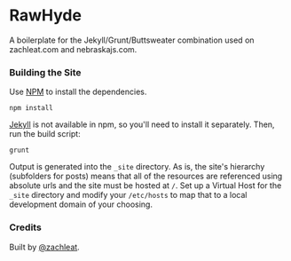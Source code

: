 RawHyde
==========

A boilerplate for the Jekyll/Grunt/Buttsweater combination used on zachleat.com and nebraskajs.com.

### Building the Site

Use [NPM](http://npmjs.org) to install the dependencies.

    npm install

[Jekyll](https://github.com/mojombo/jekyll) is not available in npm, so you'll need to install it separately. Then, run the build script:

    grunt

Output is generated into the `_site` directory.  As is, the site's hierarchy (subfolders for posts) means that all of the resources are referenced using absolute urls and the site must be hosted at `/`. Set up a Virtual Host for the `_site` directory and modify your `/etc/hosts` to map that to a local development domain of your choosing.

### Credits

Built by [@zachleat](https://twitter.com/zachleat).